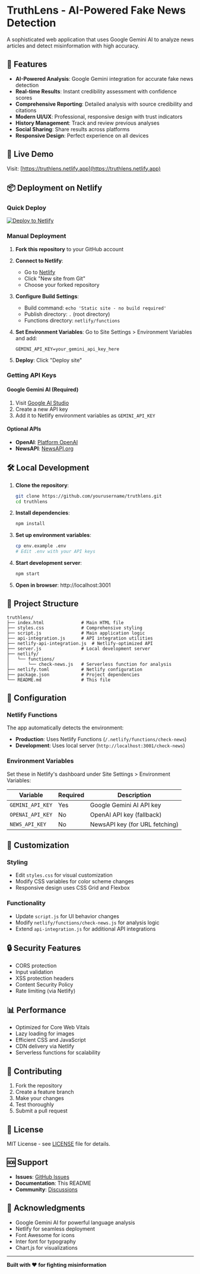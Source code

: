 # TruthLens - AI-Powered Fake News Detection

A sophisticated web application that uses Google Gemini AI to analyze news articles and detect misinformation with high accuracy.

## 🌟 Features

- **AI-Powered Analysis**: Google Gemini integration for accurate fake news detection
- **Real-time Results**: Instant credibility assessment with confidence scores
- **Comprehensive Reporting**: Detailed analysis with source credibility and citations
- **Modern UI/UX**: Professional, responsive design with trust indicators
- **History Management**: Track and review previous analyses
- **Social Sharing**: Share results across platforms
- **Responsive Design**: Perfect experience on all devices

## 🚀 Live Demo

Visit: [https://truthlens.netlify.app](https://truthlens.netlify.app)

## 📦 Deployment on Netlify

### Quick Deploy

[![Deploy to Netlify](https://www.netlify.com/img/deploy/button.svg)](https://app.netlify.com/start/deploy?repository=https://github.com/yourusername/truthlens)

### Manual Deployment

1. **Fork this repository** to your GitHub account

2. **Connect to Netlify**:

   - Go to [Netlify](https://netlify.com)
   - Click "New site from Git"
   - Choose your forked repository

3. **Configure Build Settings**:

   - Build command: `echo 'Static site - no build required'`
   - Publish directory: `.` (root directory)
   - Functions directory: `netlify/functions`

4. **Set Environment Variables**:
   Go to Site Settings > Environment Variables and add:

   ```
   GEMINI_API_KEY=your_gemini_api_key_here
   ```

5. **Deploy**: Click "Deploy site"

### Getting API Keys

#### Google Gemini AI (Required)

1. Visit [Google AI Studio](https://makersuite.google.com/app/apikey)
2. Create a new API key
3. Add it to Netlify environment variables as `GEMINI_API_KEY`

#### Optional APIs

- **OpenAI**: [Platform OpenAI](https://platform.openai.com/api-keys)
- **NewsAPI**: [NewsAPI.org](https://newsapi.org/register)

## 🛠️ Local Development

1. **Clone the repository**:

   ```bash
   git clone https://github.com/yourusername/truthlens.git
   cd truthlens
   ```

2. **Install dependencies**:

   ```bash
   npm install
   ```

3. **Set up environment variables**:

   ```bash
   cp env.example .env
   # Edit .env with your API keys
   ```

4. **Start development server**:

   ```bash
   npm start
   ```

5. **Open in browser**: http://localhost:3001

## 📁 Project Structure

```
truthlens/
├── index.html              # Main HTML file
├── styles.css              # Comprehensive styling
├── script.js               # Main application logic
├── api-integration.js      # API integration utilities
├── netlify-api-integration.js  # Netlify-optimized API
├── server.js               # Local development server
├── netlify/
│   └── functions/
│       └── check-news.js   # Serverless function for analysis
├── netlify.toml            # Netlify configuration
├── package.json            # Project dependencies
└── README.md               # This file
```

## 🔧 Configuration

### Netlify Functions

The app automatically detects the environment:

- **Production**: Uses Netlify Functions (`/.netlify/functions/check-news`)
- **Development**: Uses local server (`http://localhost:3001/check-news`)

### Environment Variables

Set these in Netlify's dashboard under Site Settings > Environment Variables:

| Variable         | Required | Description                    |
| ---------------- | -------- | ------------------------------ |
| `GEMINI_API_KEY` | Yes      | Google Gemini AI API key       |
| `OPENAI_API_KEY` | No       | OpenAI API key (fallback)      |
| `NEWS_API_KEY`   | No       | NewsAPI key (for URL fetching) |

## 🎨 Customization

### Styling

- Edit `styles.css` for visual customization
- Modify CSS variables for color scheme changes
- Responsive design uses CSS Grid and Flexbox

### Functionality

- Update `script.js` for UI behavior changes
- Modify `netlify/functions/check-news.js` for analysis logic
- Extend `api-integration.js` for additional API integrations

## 🔒 Security Features

- CORS protection
- Input validation
- XSS protection headers
- Content Security Policy
- Rate limiting (via Netlify)

## 📊 Performance

- Optimized for Core Web Vitals
- Lazy loading for images
- Efficient CSS and JavaScript
- CDN delivery via Netlify
- Serverless functions for scalability

## 🤝 Contributing

1. Fork the repository
2. Create a feature branch
3. Make your changes
4. Test thoroughly
5. Submit a pull request

## 📄 License

MIT License - see [LICENSE](LICENSE) file for details.

## 🆘 Support

- **Issues**: [GitHub Issues](https://github.com/yourusername/truthlens/issues)
- **Documentation**: This README
- **Community**: [Discussions](https://github.com/yourusername/truthlens/discussions)

## 🙏 Acknowledgments

- Google Gemini AI for powerful language analysis
- Netlify for seamless deployment
- Font Awesome for icons
- Inter font for typography
- Chart.js for visualizations

---

**Built with ❤️ for fighting misinformation**
